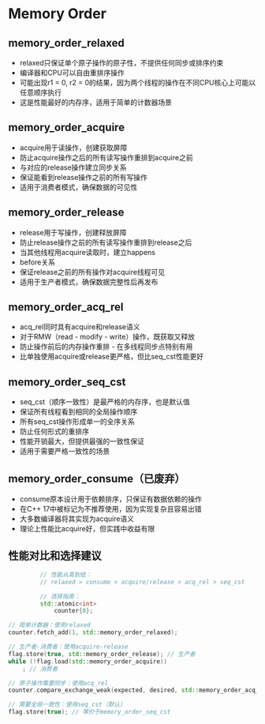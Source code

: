 # Memory Order

## memory_order_relaxed 
- relaxed只保证单个原子操作的原子性，不提供任何同步或排序约束 
- 编译器和CPU可以自由重排序操作 
- 可能出现r1 = 0, r2 = 0的结果，因为两个线程的操作在不同CPU核心上可能以任意顺序执行 
- 这是性能最好的内存序，适用于简单的计数器场景

## memory_order_acquire 
- acquire用于读操作，创建获取屏障 
- 防止acquire操作之后的所有读写操作重排到acquire之前 
- 与对应的release操作建立同步关系 
- 保证能看到release操作之前的所有写操作 
- 适用于消费者模式，确保数据的可见性

## memory_order_release 
- release用于写操作，创建释放屏障 
- 防止release操作之前的所有读写操作重排到release之后 
- 当其他线程用acquire读取时，建立happens 
- before关系 
- 保证release之前的所有操作对acquire线程可见 
- 适用于生产者模式，确保数据完整性后再发布

## memory_order_acq_rel 
- acq_rel同时具有acquire和release语义 
- 对于RMW（read - modify - write）操作，既获取又释放 
- 防止操作前后的内存操作重排 - 在多线程同步点特别有用 
- 比单独使用acquire或release更严格，但比seq_cst性能更好

## memory_order_seq_cst 
- seq_cst（顺序一致性）是最严格的内存序，也是默认值 
- 保证所有线程看到相同的全局操作顺序 
- 所有seq_cst操作形成单一的全序关系 
- 防止任何形式的重排序 
- 性能开销最大，但提供最强的一致性保证 
- 适用于需要严格一致性的场景

## memory_order_consume（已废弃） 
- consume原本设计用于依赖排序，只保证有数据依赖的操作 
- 在C++ 17中被标记为不推荐使用，因为实现复杂且容易出错 
- 大多数编译器将其实现为acquire语义 
- 理论上性能比acquire好，但实践中收益有限

## 性能对比和选择建议
```c++
         // 性能从高到低：
         // relaxed > consume > acquire/release > acq_rel > seq_cst

         // 选择指南：
         std::atomic<int>
             counter{0};

// 简单计数器：使用relaxed
counter.fetch_add(1, std::memory_order_relaxed);

// 生产者-消费者：使用acquire-release
flag.store(true, std::memory_order_release); // 生产者
while (!flag.load(std::memory_order_acquire))
    ; // 消费者

// 原子操作需要同步：使用acq_rel
counter.compare_exchange_weak(expected, desired, std::memory_order_acq_rel);

// 需要全局一致性：使用seq_cst（默认）
flag.store(true); // 等价于memory_order_seq_cst
```
